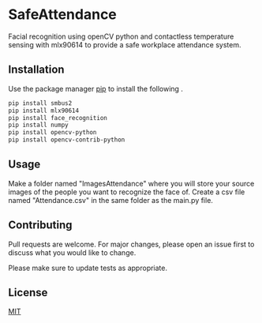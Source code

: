 # SafeAttendance

Facial recognition using openCV python and contactless temperature sensing with mlx90614 to provide a safe workplace attendance system.

## Installation

Use the package manager [pip](https://pip.pypa.io/en/stable/) to install the following .

```bash
pip install smbus2 
pip install mlx90614 
pip install face_recognition
pip install numpy
pip install opencv-python
pip install opencv-contrib-python
```

## Usage

Make a folder named "ImagesAttendance" where you will store your source images of the people you want to recognize the face of.
Create a csv file named "Attendance.csv" in the same folder as the main.py file.



## Contributing
Pull requests are welcome. For major changes, please open an issue first to discuss what you would like to change.

Please make sure to update tests as appropriate.

## License
[MIT](https://choosealicense.com/licenses/mit/)
